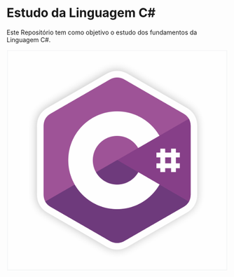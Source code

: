 # Estudo da Linguagem C#

Este Repositório tem como objetivo o estudo dos fundamentos da Linguagem C#.



<img src="assets/csharp.png" alt="logo"/>

